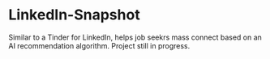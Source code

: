 # LinkedIn-Snapshot
Similar to a Tinder for LinkedIn, helps job seekrs mass connect based on an AI recommendation algorithm. Project still in progress.
